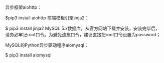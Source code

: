 异步框架aiohttp：

$pip3 install aiohttp
前端模板引擎jinja2：

$ pip3 install jinja2
MySQL 5.x数据库，从官方网站下载并安装，安装完毕后，请务必牢记root口令。为避免遗忘口令，建议直接把root口令设置为password；

MySQL的Python异步驱动程序aiomysql：

$ pip3 install aiomysql